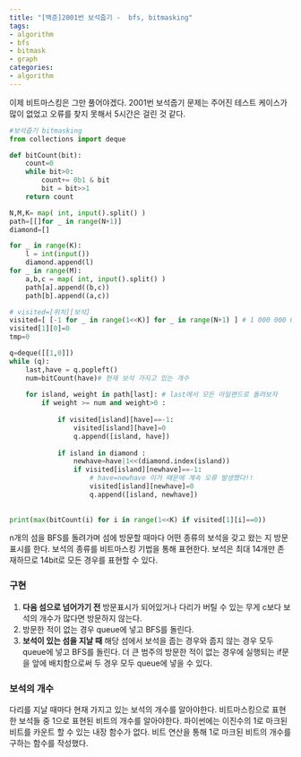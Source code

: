 ```yaml
---
title: "[백준]2001번 보석줍기 -  bfs, bitmasking"
tags:
- algorithm
- bfs
- bitmask
- graph
categories:
- algorithm
---
```


이제 비트마스킹은 그만 풀어야겠다. 2001번 보석줍기 문제는 주어진 테스트 케이스가 많이 없었고 오류를 찾지 못해서 5시간은 걸린 것 같다. 

```python
#보석줍기 bitmasking
from collections import deque

def bitCount(bit):
    count=0
    while bit>0:
        count+= 0b1 & bit
        bit = bit>>1
    return count

N,M,K= map( int, input().split() )
path=[[]for _ in range(N+1)]
diamond=[]

for _ in range(K):
    l = int(input())
    diamond.append(l)
for _ in range(M):
    a,b,c = map( int, input().split() )
    path[a].append((b,c))
    path[b].append((a,c))

# visited=[위치][보석]
visited=[ [-1 for _ in range(1<<K)] for _ in range(N+1) ] # 1 000 000 000 000 00
visited[1][0]=0
tmp=0

q=deque([[1,0]])
while (q):
    last,have = q.popleft()
    num=bitCount(have)# 현재 보석 가지고 있는 개수
  
    for island, weight in path[last]: # last에서 모든 아일랜드로 돌려보자
        if weight >= num and weight>0 : 
                    
            if visited[island][have]==-1:
                visited[island][have]=0
                q.append([island, have])
                
            if island in diamond :
                newhave=have|1<<(diamond.index(island))
                if visited[island][newhave]==-1:           
                    # have=newhave 이거 때문에 계속 오류 발생했다!!
                    visited[island][newhave]=0
                    q.append([island, newhave])
            
            
print(max(bitCount(i) for i in range(1<<K) if visited[1][i]==0))
```

n개의 섬을 BFS를 돌려가며 섬에 방문할 때마다 어떤 종류의 보석을 갖고 왔는 지 방문표시를 한다. 
보석의 종류를 비트마스킹 기법을 통해 표현한다. 보석은 최대 14개만 존재하므로 14bit로 모든 경우를 표현할 수 있다.

### 구현

1. **다음 섬으로 넘어가기 전** 방문표시가 되어있거나 다리가 버틸 수 있는 무게 c보다 보석의 개수가 많다면 방문하지 않는다.
2. 방문한 적이 없는 경우 queue에 넣고 BFS를 돌린다.
3. **보석이 있는 섬을 지날 때** 해당 섬에서 보석을 줍는 경우와 줍지 않는 경우 모두 queue에 넣고 BFS를 돌린다. 더 큰 범주의 방문한 적이 없는 경우에 실행되는 if문을 앞에 배치함으로써 두 경우 모두 queue에 넣을 수 있다. 

### 보석의 개수

다리를 지날 때마다 현재 가지고 있는 보석의 개수를 알아야한다. 비트마스킹으로 표현한 보석들 중 1으로 표현된 비트의 개수를 알아야한다. 파이썬에는 이진수의 1로 마크된 비트를 카운트 할 수 있는 내장 함수가 없다. 비트 연산을 통해 1로 마크된 비트의 개수를 구하는 함수를 작성했다.
